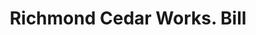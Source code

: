 ---
doi: 10.7916/D82Z2HP7
date_other: '1902'
date_other_textual: '1902'
form: printed ephemera
genre:
- Invoices
name:
- Richmond Cedar Works
object_in_context_url: https://biggert.cul.columbia.edu/items/view/ave_biggert_01583
subject_hierarchical_geographic:
- Richmond, Virginia, United States
subject_name:
- Richmond Cedar Works
title: Richmond Cedar Works. Bill
sort_title: Richmond Cedar Works. Bill
call_number: ave_biggert_01583
coordinates:
- 37.53333333333333,-77.46666666666667
pid: ave_biggert_01583
identifiers: ave_biggert_01583
canvas_id: ldpd:396842
permalink: "/items/ave_biggert_01583/"
layout: iiif-image-page
---